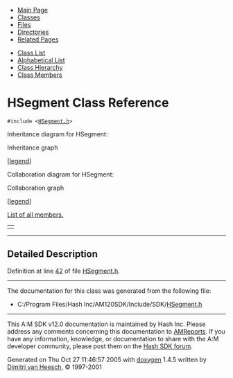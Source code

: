 <div class="tabs">

- [Main Page](index.md)
- <span id="current">[Classes](annotated.md)</span>
- [Files](files.md)
- [Directories](dirs.md)
- [Related Pages](pages.md)

</div>

<div class="tabs">

- [Class List](annotated.md)
- [Alphabetical List](classes.md)
- [Class Hierarchy](hierarchy.md)
- [Class Members](functions.md)

</div>

# HSegment Class Reference

`#include <`<a href="HSegment_8h-source.md" class="el"><code>HSegment.h</code></a>`>`

Inheritance diagram for HSegment:

<span class="image placeholder" original-image-src="classHSegment__inherit__graph.gif" original-image-title="" border="0" usemap="#HSegment__inherit__map">Inheritance graph</span>

\[[legend](graph_legend.md)\]

Collaboration diagram for HSegment:

<span class="image placeholder" original-image-src="classHSegment__coll__graph.gif" original-image-title="" border="0" usemap="#HSegment__coll__map">Collaboration graph</span>

\[[legend](graph_legend.md)\]

[List of all members.](classHSegment-members.md)

|     |
|-----|
|     |

------------------------------------------------------------------------

<span id="_details"></span>

## Detailed Description

Definition at line <a href="HSegment_8h-source.md#l00042" class="el">42</a> of file <a href="HSegment_8h-source.md" class="el">HSegment.h</a>.

------------------------------------------------------------------------

The documentation for this class was generated from the following file:

- C:/Program Files/Hash Inc/AM120SDK/Include/SDK/<a href="HSegment_8h-source.md" class="el">HSegment.h</a>

------------------------------------------------------------------------

<span class="small">This A:M SDK v12.0 documentation is maintained by Hash Inc. Please address any comments concerning this documentation to [AMReports](http://www.hash.com/reports). If you have any information, knowledge, or documentation to share with the A:M developer community, please post them on the [Hash SDK forum](http://www.hash.com/forums/index.php?showforum=11).</span>

Generated on Thu Oct 27 11:46:57 2005 with [<span class="image placeholder" original-image-src="doxygen.png" original-image-title="" height="45" width="100" align="middle" border="0">doxygen</span>](http://www.doxygen.org/index.html) 1.4.5 written by [Dimitri van Heesch](mailto:dimitri@stack.nl), © 1997-2001
